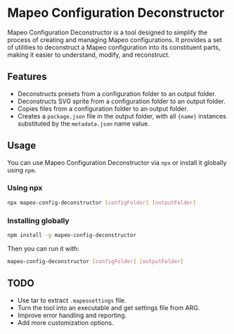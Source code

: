 # Mapeo Configuration Deconstructor

Mapeo Configuration Deconstructor is a tool designed to simplify the process of creating and managing Mapeo configurations. It provides a set of utilities to deconstruct a Mapeo configuration into its constituent parts, making it easier to understand, modify, and reconstruct.

## Features
- Deconstructs presets from a configuration folder to an output folder.
- Deconstructs SVG sprite from a configuration folder to an output folder.
- Copies files from a configuration folder to an output folder.
- Creates a `package.json` file in the output folder, with all `{name}` instances substituted by the `metadata.json` name value.

## Usage
You can use Mapeo Configuration Deconstructor via `npx` or install it globally using `npm`.

### Using npx
```bash
npx mapeo-config-deconstructor [configFolder] [outputFolder]
```

### Installing globally
```bash
npm install -g mapeo-config-deconstructor
```
Then you can run it with:
```bash
mapeo-config-deconstructor [configFolder] [outputFolder]
```

## TODO
- Use tar to extract `.mapeosettings` file.
- Turn the tool into an executable and get settings file from ARG.
- Improve error handling and reporting.
- Add more customization options.

